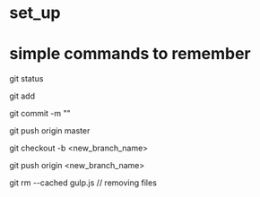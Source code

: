 # set_up

# simple commands to remember

git status

git add <file name>

git commit -m ""

git push origin master

git checkout -b <new_branch_name>

git push origin <new_branch_name>

 git rm --cached gulp.js // removing files
